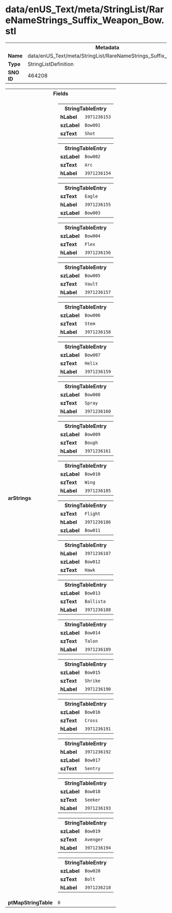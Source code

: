 <h1>data/enUS_Text/meta/StringList/RareNameStrings_Suffix_Weapon_Bow.stl</h1><table><tr><th colspan="100%">Metadata</th></tr><tr><td><b>Name</b></td><td>data/enUS_Text/meta/StringList/RareNameStrings_Suffix_Weapon_Bow.stl</td></tr><tr><td><b>Type</b></td><td>StringListDefinition</td></tr><tr><td><b>SNO ID</b></td><td>464208</td></tr></table>

<table><tr><th colspan="100%">Fields</th></tr><tr><td><b>arStrings</b></td><td><table><tr><th colspan="100%">StringTableEntry</th></tr><tr><td><b>hLabel</b></td><td><code>3971236153</code></td></tr><tr><td><b>szLabel</b></td><td><code>Bow001</code></td></tr><tr><td><b>szText</b></td><td><code>Shot</code></td></tr></table>


<table><tr><th colspan="100%">StringTableEntry</th></tr><tr><td><b>szLabel</b></td><td><code>Bow002</code></td></tr><tr><td><b>szText</b></td><td><code>Arc</code></td></tr><tr><td><b>hLabel</b></td><td><code>3971236154</code></td></tr></table>


<table><tr><th colspan="100%">StringTableEntry</th></tr><tr><td><b>szText</b></td><td><code>Eagle</code></td></tr><tr><td><b>hLabel</b></td><td><code>3971236155</code></td></tr><tr><td><b>szLabel</b></td><td><code>Bow003</code></td></tr></table>


<table><tr><th colspan="100%">StringTableEntry</th></tr><tr><td><b>szLabel</b></td><td><code>Bow004</code></td></tr><tr><td><b>szText</b></td><td><code>Flex</code></td></tr><tr><td><b>hLabel</b></td><td><code>3971236156</code></td></tr></table>


<table><tr><th colspan="100%">StringTableEntry</th></tr><tr><td><b>szLabel</b></td><td><code>Bow005</code></td></tr><tr><td><b>szText</b></td><td><code>Vault</code></td></tr><tr><td><b>hLabel</b></td><td><code>3971236157</code></td></tr></table>


<table><tr><th colspan="100%">StringTableEntry</th></tr><tr><td><b>szLabel</b></td><td><code>Bow006</code></td></tr><tr><td><b>szText</b></td><td><code>Stem</code></td></tr><tr><td><b>hLabel</b></td><td><code>3971236158</code></td></tr></table>


<table><tr><th colspan="100%">StringTableEntry</th></tr><tr><td><b>szLabel</b></td><td><code>Bow007</code></td></tr><tr><td><b>szText</b></td><td><code>Helix</code></td></tr><tr><td><b>hLabel</b></td><td><code>3971236159</code></td></tr></table>


<table><tr><th colspan="100%">StringTableEntry</th></tr><tr><td><b>szLabel</b></td><td><code>Bow008</code></td></tr><tr><td><b>szText</b></td><td><code>Spray</code></td></tr><tr><td><b>hLabel</b></td><td><code>3971236160</code></td></tr></table>


<table><tr><th colspan="100%">StringTableEntry</th></tr><tr><td><b>szLabel</b></td><td><code>Bow009</code></td></tr><tr><td><b>szText</b></td><td><code>Bough</code></td></tr><tr><td><b>hLabel</b></td><td><code>3971236161</code></td></tr></table>


<table><tr><th colspan="100%">StringTableEntry</th></tr><tr><td><b>szLabel</b></td><td><code>Bow010</code></td></tr><tr><td><b>szText</b></td><td><code>Wing</code></td></tr><tr><td><b>hLabel</b></td><td><code>3971236185</code></td></tr></table>


<table><tr><th colspan="100%">StringTableEntry</th></tr><tr><td><b>szText</b></td><td><code>Flight</code></td></tr><tr><td><b>hLabel</b></td><td><code>3971236186</code></td></tr><tr><td><b>szLabel</b></td><td><code>Bow011</code></td></tr></table>


<table><tr><th colspan="100%">StringTableEntry</th></tr><tr><td><b>hLabel</b></td><td><code>3971236187</code></td></tr><tr><td><b>szLabel</b></td><td><code>Bow012</code></td></tr><tr><td><b>szText</b></td><td><code>Hawk</code></td></tr></table>


<table><tr><th colspan="100%">StringTableEntry</th></tr><tr><td><b>szLabel</b></td><td><code>Bow013</code></td></tr><tr><td><b>szText</b></td><td><code>Ballista</code></td></tr><tr><td><b>hLabel</b></td><td><code>3971236188</code></td></tr></table>


<table><tr><th colspan="100%">StringTableEntry</th></tr><tr><td><b>szLabel</b></td><td><code>Bow014</code></td></tr><tr><td><b>szText</b></td><td><code>Talon</code></td></tr><tr><td><b>hLabel</b></td><td><code>3971236189</code></td></tr></table>


<table><tr><th colspan="100%">StringTableEntry</th></tr><tr><td><b>szLabel</b></td><td><code>Bow015</code></td></tr><tr><td><b>szText</b></td><td><code>Shrike</code></td></tr><tr><td><b>hLabel</b></td><td><code>3971236190</code></td></tr></table>


<table><tr><th colspan="100%">StringTableEntry</th></tr><tr><td><b>szLabel</b></td><td><code>Bow016</code></td></tr><tr><td><b>szText</b></td><td><code>Cross</code></td></tr><tr><td><b>hLabel</b></td><td><code>3971236191</code></td></tr></table>


<table><tr><th colspan="100%">StringTableEntry</th></tr><tr><td><b>hLabel</b></td><td><code>3971236192</code></td></tr><tr><td><b>szLabel</b></td><td><code>Bow017</code></td></tr><tr><td><b>szText</b></td><td><code>Sentry</code></td></tr></table>


<table><tr><th colspan="100%">StringTableEntry</th></tr><tr><td><b>szLabel</b></td><td><code>Bow018</code></td></tr><tr><td><b>szText</b></td><td><code>Seeker</code></td></tr><tr><td><b>hLabel</b></td><td><code>3971236193</code></td></tr></table>


<table><tr><th colspan="100%">StringTableEntry</th></tr><tr><td><b>szLabel</b></td><td><code>Bow019</code></td></tr><tr><td><b>szText</b></td><td><code>Avenger</code></td></tr><tr><td><b>hLabel</b></td><td><code>3971236194</code></td></tr></table>


<table><tr><th colspan="100%">StringTableEntry</th></tr><tr><td><b>szLabel</b></td><td><code>Bow020</code></td></tr><tr><td><b>szText</b></td><td><code>Bolt</code></td></tr><tr><td><b>hLabel</b></td><td><code>3971236218</code></td></tr></table>


</td></tr><tr><td><b>ptMapStringTable</b></td><td><code>0</code></td></tr></table>

